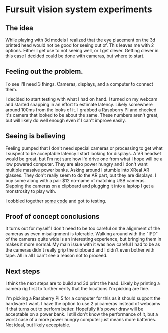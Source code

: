 # Fursuit vision system experiments

## The idea

While playing with 3d models I realized that the eye placement on the 3d
printed head would not be good for seeing out of. This leaves me with 2
options. Either I get use to not seeing well, or I get clever. Getting clever
in this case I decided could be done with cameras, but where to start.

## Feeling out the problem.
To see I'll need 3 things. Cameras, displays, and a computer to connect them.

I decided to start testing with what I had on hand. I turned on my webcam and
started snapping in an effort to estimate latency. Likely somewhere around
100ms from the looks of it. I grabbed a Raspberry PI and checked it's camera
that looked to be about the same. These numbers aren't great, but will likely
do well enough even if I can't improve easily.

## Seeing is believing

Feeling pumped that I don't need special cameras or processing to get what I
suspect to be acceptable latency I start looking for displays. A VR headset
would be great, but I'm not sure how I'd drive one from what I hope will be a
low powered computer. They are also power hungry and I don't want multiple
massive power banks. Asking around I stumble into XReal AR glasses. They don't
really seem to do the AR part, but they are displays. I buy some along with a
pair $12 no-name of matching USB cameras. Slapping the cameras on a clipboard
and plugging it into a laptop I get a monstrosity to play with.

I cobbled together [some code](test.py) and got to testing. 

## Proof of concept conclusions

It turns out for
myself I don't need to be too careful on the alignment of the cameras as even
misalignment is tolerable. Walking around with the "IPD" of the cameras quite
wide is an interesting experience, but bringing them in makes it more normal. My
main issue with it was how careful I had to be as the cameras didn't really
grip the clipboard and I didn't even bother with tape. All in all I can't see a
reason not to proceed.

## Next steps

I think the next steps are to build and 3d print the head. Likely by printing a
camera rig first to further verify that the locations I'm picking are fine.

I'm picking a Raspberry PI 5 for a computer for this as it should support the
hardware I want. I have the option to use 2 pi cameras instead of webcams if
that turns out to perform better. Hopefully it's power draw will be acceptable
on a power bank. I still don't know the performance of it, but a worst case of
a more power hungry computer just means more batteries. Not ideal, but likely
acceptable.
